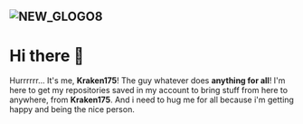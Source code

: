 ![NEW_GLOGO8](https://user-images.githubusercontent.com/68540348/131664515-283a4393-0705-4fb7-9647-1c91be48ba9d.png)
---

# Hi there 👋

Hurrrrrr... It's me, **Kraken175**! The guy whatever does **anything for all**!
I'm here to get my repositories saved in my account to bring stuff from here to anywhere, from **Kraken175**.
And i need to hug me for all because i'm getting happy and being the nice person.
